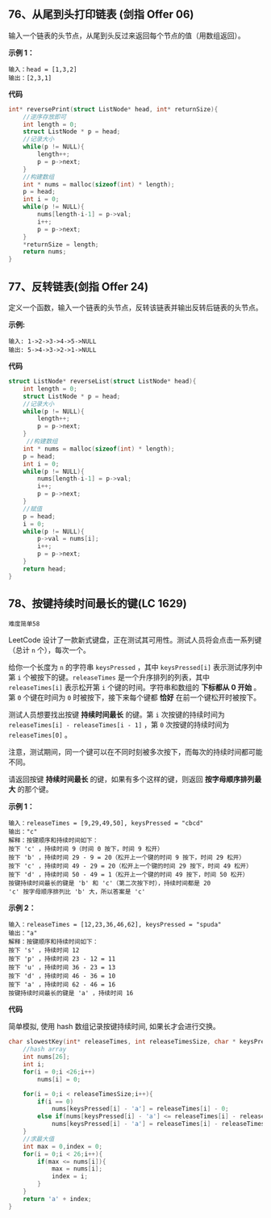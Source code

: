 ## 76、从尾到头打印链表 (剑指 Offer 06)

输入一个链表的头节点，从尾到头反过来返回每个节点的值（用数组返回）。

**示例 1：**

```
输入：head = [1,3,2]
输出：[2,3,1]
```

**代码**

```c
int* reversePrint(struct ListNode* head, int* returnSize){
    //逆序存放即可
    int length = 0;
    struct ListNode * p = head;
    //记录大小
    while(p != NULL){
        length++;
        p = p->next;
    }
    //构建数组
    int * nums = malloc(sizeof(int) * length);
    p = head;
    int i = 0;
    while(p != NULL){
        nums[length-i-1] = p->val;
        i++;
        p = p->next;
    }
    *returnSize = length;
    return nums;
}
```



## 77、反转链表(剑指 Offer 24)

定义一个函数，输入一个链表的头节点，反转该链表并输出反转后链表的头节点。

**示例:**

```
输入: 1->2->3->4->5->NULL
输出: 5->4->3->2->1->NULL
```

**代码**

```c
struct ListNode* reverseList(struct ListNode* head){
    int length = 0;
    struct ListNode * p = head;
    //记录大小
    while(p != NULL){
        length++;
        p = p->next;
    }
     //构建数组
    int * nums = malloc(sizeof(int) * length);
    p = head;
    int i = 0;
    while(p != NULL){
        nums[length-i-1] = p->val;
        i++;
        p = p->next;
    }
    //赋值
    p = head;
    i = 0;
    while(p != NULL){
        p->val = nums[i];
        i++;
        p = p->next;
    }
    return head;
}
```



## 78、按键持续时间最长的键(LC 1629)

`难度简单58`

LeetCode 设计了一款新式键盘，正在测试其可用性。测试人员将会点击一系列键（总计 `n` 个），每次一个。

给你一个长度为 `n` 的字符串 `keysPressed` ，其中 `keysPressed[i]` 表示测试序列中第 `i` 个被按下的键。`releaseTimes` 是一个升序排列的列表，其中 `releaseTimes[i]` 表示松开第 `i` 个键的时间。字符串和数组的 **下标都从 0 开始** 。第 `0` 个键在时间为 `0` 时被按下，接下来每个键都 **恰好** 在前一个键松开时被按下。

测试人员想要找出按键 **持续时间最长** 的键。第 `i` 次按键的持续时间为 `releaseTimes[i] - releaseTimes[i - 1]` ，第 `0` 次按键的持续时间为 `releaseTimes[0]` 。

注意，测试期间，同一个键可以在不同时刻被多次按下，而每次的持续时间都可能不同。

请返回按键 **持续时间最长** 的键，如果有多个这样的键，则返回 **按字母顺序排列最大** 的那个键。

 

**示例 1：**

```
输入：releaseTimes = [9,29,49,50], keysPressed = "cbcd"
输出："c"
解释：按键顺序和持续时间如下：
按下 'c' ，持续时间 9（时间 0 按下，时间 9 松开）
按下 'b' ，持续时间 29 - 9 = 20（松开上一个键的时间 9 按下，时间 29 松开）
按下 'c' ，持续时间 49 - 29 = 20（松开上一个键的时间 29 按下，时间 49 松开）
按下 'd' ，持续时间 50 - 49 = 1（松开上一个键的时间 49 按下，时间 50 松开）
按键持续时间最长的键是 'b' 和 'c'（第二次按下时），持续时间都是 20
'c' 按字母顺序排列比 'b' 大，所以答案是 'c'
```

**示例 2：**

```
输入：releaseTimes = [12,23,36,46,62], keysPressed = "spuda"
输出："a"
解释：按键顺序和持续时间如下：
按下 's' ，持续时间 12
按下 'p' ，持续时间 23 - 12 = 11
按下 'u' ，持续时间 36 - 23 = 13
按下 'd' ，持续时间 46 - 36 = 10
按下 'a' ，持续时间 62 - 46 = 16
按键持续时间最长的键是 'a' ，持续时间 16
```

**代码**

简单模拟, 使用 hash 数组记录按键持续时间, 如果长才会进行交换。

```c
char slowestKey(int* releaseTimes, int releaseTimesSize, char * keysPressed){
    //hash array
    int nums[26];
    int i;
    for(i = 0;i <26;i++)
        nums[i] = 0;

    for(i = 0;i < releaseTimesSize;i++){
        if(i == 0)
            nums[keysPressed[i] - 'a'] = releaseTimes[i] - 0;
        else if(nums[keysPressed[i] - 'a'] <= releaseTimes[i] - releaseTimes[i-1])
            nums[keysPressed[i] - 'a'] = releaseTimes[i] - releaseTimes[i-1];
    }
    //求最大值
    int max = 0,index = 0;
    for(i = 0;i < 26;i++){
        if(max <= nums[i]){
            max = nums[i];
            index = i;
        }
    }
    return 'a' + index;
}
```

